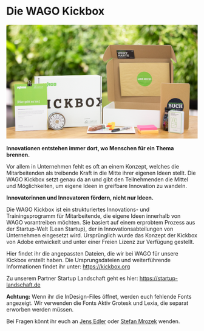 # Die WAGO Kickbox
![Inhalte der WAGO Kickbox](/inhalte_kickbox.png)

**Innovationen entstehen immer dort, wo Menschen für ein Thema brennen.**

Vor allem in Unternehmen fehlt es oft an einem Konzept, welches die Mitarbeitenden als treibende Kraft in die Mitte ihrer eigenen Ideen stellt. Die WAGO Kickbox setzt genau da an und gibt den Teilnehmenden die Mittel und Möglichkeiten, um eigene Ideen in greifbare Innovation zu wandeln.

**Innovatorinnen und Innovatoren fördern, nicht nur Ideen.**

Die WAGO Kickbox ist ein strukturiertes Innovations- und Trainingsprogramm für Mitarbeitende, die eigene Ideen innerhalb von WAGO vorantreiben möchten. Sie basiert auf einem erprobtem Prozess aus der Startup-Welt (Lean Startup), der in Innovationsabteilungen von Unternehmen eingesetzt wird. Ursprünglich wurde das Konzept der Kickbox von Adobe entwickelt und unter einer Freien Lizenz zur Verfügung gestellt.

Hier findet ihr die angepassten Dateien, die wir bei WAGO für unsere Kickbox erstellt haben. Die Ursprungsdateien und weiterführende Informationen findet ihr unter: https://kickbox.org

Zu unserem Partner Startup Landschaft geht es hier: https://startup-landschaft.de

**Achtung:** Wenn ihr die InDesign-Files öffnet, werden euch fehlende Fonts angezeigt. Wir verwenden die Fonts Aktiv Grotesk und Lexia, die separat erworben werden müssen.

Bei Fragen könnt ihr euch an [Jens Edler](https://www.linkedin.com/in/jens-edler-059aaa5/) oder [Stefan Mrozek](https://www.linkedin.com/in/stefan-mrozek-0967761a/) wenden.
